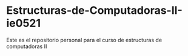# Estructuras-de-Computadoras-II-ie0521
Este es el repositorio personal para el curso de estructuras de computadoras II
